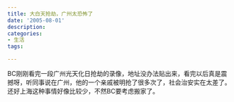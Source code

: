 ```yaml
---
title: 大白天抢劫，广州太恐怖了
date: '2005-08-01'
description:
categories:
- 生活
tags:

---
```


BC刚刚看完一段广州光天化日抢劫的录像，地址没办法贴出来，看完以后真是震撼呀，听同事说在广州，他的一个亲戚被明抢了很多次了，社会治安实在太差了。还好上海这种事情好像比较少，不然BC要考虑搬家了。